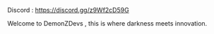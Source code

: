 Discord : https://discord.gg/z9Wf2cD59G

Welcome to DemonZDevs , this is where darkness meets innovation.

